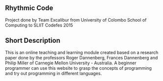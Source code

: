 ## Rhythmic Code

Project done by Team Excalibur from University of Colombo School of Computing to SLIIT Codefes 2015

## Short Description

This is an online teaching and learning module created based on a research paper done by the professors Roger Dannenberg, Frances Dannenberg and Philip Miller of Carnegie Mellon University - Australia. A beginner programmer can use this website to grasp the concepts of programming and try out programming in different languages.
